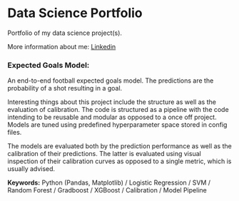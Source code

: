 # Data Science Portfolio

Portfolio of my data science project(s).

More information about me: [Linkedin](https://www.linkedin.com/in/wayde-herman/)

### Expected Goals Model:

An end-to-end football expected goals model. The predictions are the probability of a shot resulting in a goal.

Interesting things about this project include the structure as well as the evaluation of calibration. The code is structured as a pipeline with the code intending to be reusable and modular as opposed to a once off project. Models are tuned using predefined hyperparameter space stored in config files.

The models are evaluated both by the prediction performance as well as the calibration of their predictions. The latter is evaluated using visual inspection of their calibration curves as opposed to a single metric, which is usually advised.

**Keywords:** Python (Pandas, Matplotlib) / Logistic Regression / SVM / Random Forest / Gradboost / XGBoost / Calibration / Model Pipeline
